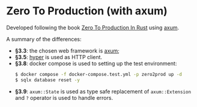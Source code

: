 # Zero To Production (with axum)

Developed following the book [Zero To Production In Rust](https://www.zero2prod.com/) using [axum](https://crates.io/crates/axum).


A summary of the differences:
  - **§3.3**: the chosen web framework is [axum](https://crates.io/crates/axum);
  - **§3.5**: [hyper](https://crates.io/crates/hyper) is used as HTTP client.
  - **§3.8**: docker compose is used to setting up the test environment:
    ```bash
    $ docker compose -f docker-compose.test.yml -p zero2prod up -d
    $ sqlx database reset -y
    ```
  - **§3.9**: `axum::State` is used as type safe replacement of `axum::Extension` and `?` operator is used to handle errors.

